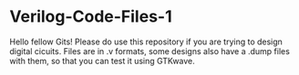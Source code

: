 # Verilog-Code-Files-1

Hello fellow Gits!
Please do use this repository if you are trying to design digital cicuits.
Files are in .v formats, some designs also have a .dump files with them, so that you can test
it using GTKwave.
